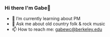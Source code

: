 ### Hi there I'm Gabe👋


- 🌱 I’m currently learning about PM
- 💬 Ask me about old country folk & rock music
- 📫 How to reach me: gabewc@berkeley.edu

